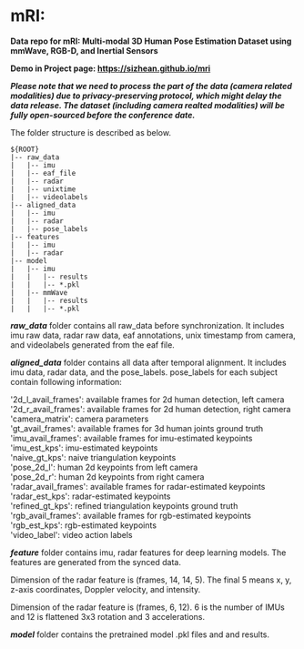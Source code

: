 # mRI:
**Data repo for mRI: Multi-modal 3D Human Pose Estimation Dataset using mmWave, RGB-D, and Inertial Sensors**

**Demo in Project page: https://sizhean.github.io/mri**

**_Please note that we need to process the part of the data (camera related modalities) due to privacy-preserving protocol, which might delay the data release. The dataset (including camera realted modalities) will be fully open-sourced before the **conference date**._**

The folder structure is described as below. 

```
${ROOT}
|-- raw_data
|   |-- imu
|   |-- eaf_file
|   |-- radar
|   |-- unixtime
|   |-- videolabels
|-- aligned_data
|   |-- imu
|   |-- radar
|   |-- pose_labels
|-- features
|   |-- imu
|   |-- radar
|-- model
|   |-- imu
|   |   |-- results
|   |   |-- *.pkl
|   |-- mmWave
|   |   |-- results
|   |   |-- *.pkl
```

**_raw_data_** folder contains all raw_data before synchronization. It includes imu raw data, radar raw data, eaf annotations, unix timestamp from camera, and videolabels generated from the eaf file.

**_aligned_data_** folder contains all data after temporal alignment. It includes imu data, radar data, and the pose_labels. 
pose_labels for each subject contain following information:

'2d_l_avail_frames': available frames for 2d human detection, left camera  
'2d_r_avail_frames': available frames for 2d human detection, right camera  
'camera_matrix': camera parameters  
'gt_avail_frames': available frames for 3d human joints ground truth  
'imu_avail_frames': available frames for imu-estimated keypoints  
'imu_est_kps': imu-estimated keypoints  
'naive_gt_kps': naive triangulation keypoints  
'pose_2d_l': human 2d keypoints from left camera  
'pose_2d_r': human 2d keypoints from right camera  
'radar_avail_frames': available frames for radar-estimated keypoints  
'radar_est_kps': radar-estimated keypoints  
'refined_gt_kps': refined triangulation keypoints ground truth  
'rgb_avail_frames': available frames for rgb-estimated keypoints  
'rgb_est_kps': rgb-estimated keypoints  
'video_label': video action labels  

**_feature_** folder contains imu, radar features for deep learning models. The features are generated from the synced data.

Dimension of the radar feature is (frames, 14, 14, 5). The final 5 means x, y, z-axis coordinates, Doppler velocity, and intensity.

Dimension of the radar feature is (frames, 6, 12). 6 is the number of IMUs and 12 is flattened 3x3 rotation and 3 accelerations.

**_model_** folder contains the pretrained model .pkl files and and results.
